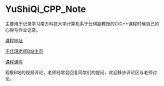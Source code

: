 # YuShiQi_CPP_Note
主要用于记录学习南方科技大学计算机系于仕琪副教授的C/C++课程时候自己的心得与作业记录。

[课程地址](https://www.bilibili.com/video/BV1Vf4y1P7pq/?spm_id_from=333.999.0.0&vd_source=18e0fdcc7c19c412000158869b67070a)

[于仕琪老师B站主页](https://space.bilibili.com/519963684)

[课程课件](https://github.com/ShiqiYu/CPP)

观察B站的视频评论，老师经常会回复同学们的提问，欢迎移步评论区与老师讨论。
